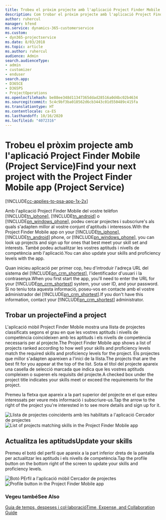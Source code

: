 ```yaml
---
title: Trobeu el pròxim projecte amb l'aplicació Project Finder Mobile
description: Com trobar el pròxim projecte amb l'aplicació Project Finder Mobile per al Project Service
author: ruhercul
manager: kfend
ms.service: dynamics-365-customerservice
ms.custom:
- dyn365-projectservice
ms.date: 8/03/2018
ms.topic: article
ms.author: ruhercul
audience: Admin
search.audienceType:
- admin
- customizer
- enduser
search.app:
- D365CE
- D365PS
- ProjectOperations
ms.openlocfilehash: be88ee348d11347365ddad28516a0d4bc02b4634
ms.sourcegitcommit: 5c4c9bf3ba018562d6cb3443c01d550489c415fa
ms.translationtype: HT
ms.contentlocale: ca-ES
ms.lasthandoff: 10/16/2020
ms.locfileid: "4072316"
---
```

# <a name="find-your-next-project-with-the-project-finder-mobile-app-project-service"></a><span data-ttu-id="a1b11-103">Trobeu el pròxim projecte amb l'aplicació Project Finder Mobile (Project Service)</span><span class="sxs-lookup"><span data-stu-id="a1b11-103">Find your next project with the Project Finder Mobile app (Project Service)</span></span>

[!INCLUDE[cc-applies-to-psa-app-1x-2x](../includes/cc-applies-to-psa-app-1x-2x.md)]

<span data-ttu-id="a1b11-104">Amb l'aplicació Project Finder Mobile del vostre telèfon [!INCLUDE[tn_iphone](../includes/tn-iphone.md)], [!INCLUDE[tn_android](../includes/tn-android.md)] o [!INCLUDE[pn_windows_phone](../includes/pn-windows-phone.md)], podeu cercar projectes i subscriure's als quals s'adapten millor al vostre conjunt d'aptituds i interessos.</span><span class="sxs-lookup"><span data-stu-id="a1b11-104">With the Project Finder Mobile app on your [!INCLUDE[tn_iphone](../includes/tn-iphone.md)], [!INCLUDE[tn_android](../includes/tn-android.md)] phone, or [!INCLUDE[pn_windows_phone](../includes/pn-windows-phone.md)], you can look up projects and sign up for ones that best meet your skill set and interests.</span></span> <span data-ttu-id="a1b11-105">També podeu actualitzar les vostres aptituds i nivells de competència amb l'aplicació.</span><span class="sxs-lookup"><span data-stu-id="a1b11-105">You can also update your skills and proficiency levels with the app.</span></span>  
  
 <span data-ttu-id="a1b11-106">Quan inicieu aplicació per primer cop, heu d'introduir l'adreça URL del sistema del [!INCLUDE[pn_crm_shortest](../includes/pn-crm-shortest.md)], l'identificador d'usuari i la contrasenya.</span><span class="sxs-lookup"><span data-stu-id="a1b11-106">When you first start the app, you'll need to enter the URL for your [!INCLUDE[pn_crm_shortest](../includes/pn-crm-shortest.md)] system, your user ID, and your password.</span></span> <span data-ttu-id="a1b11-107">Si no teniu tota aquesta informació, poseu-vos en contacte amb el vostre administrador del [!INCLUDE[pn_crm_shortest](../includes/pn-crm-shortest.md)].</span><span class="sxs-lookup"><span data-stu-id="a1b11-107">If you don't have this information,  contact your [!INCLUDE[pn_crm_shortest](../includes/pn-crm-shortest.md)] administrator.</span></span>  
  
## <a name="find-a-project"></a><span data-ttu-id="a1b11-108">Trobar un projecte</span><span class="sxs-lookup"><span data-stu-id="a1b11-108">Find a project</span></span>  
 <span data-ttu-id="a1b11-109">L'aplicació mòbil Project Finder Mobile mostra una llista de projectes classificats segons el grau en que les vostres aptituds i nivells de competència coincideixen amb les aptituds i els nivells de competència necessaris per al projecte.</span><span class="sxs-lookup"><span data-stu-id="a1b11-109">The Project Finder Mobile app shows a list of projects ranked according to how well your skills and proficiency levels match the required skills and proficiency levels for the project.</span></span> <span data-ttu-id="a1b11-110">Els projectes que millor s'adapten apareixen a l'inici de la llista.</span><span class="sxs-lookup"><span data-stu-id="a1b11-110">The projects that are the best fit for you appear at the top of the list.</span></span> <span data-ttu-id="a1b11-111">Sota el títol del projecte apareix una casella de selecció marcada que indica que les vostres aptituds compleixen o superen els requisits del projecte.</span><span class="sxs-lookup"><span data-stu-id="a1b11-111">A checked box under the project title indicates your skills meet or exceed the requirements for the project.</span></span>  
  
 <span data-ttu-id="a1b11-112">Premeu la fletxa que apareix a la part superior del projecte en el que esteu interessats per veure més informació i subscriure-us.</span><span class="sxs-lookup"><span data-stu-id="a1b11-112">Tap the arrow to the right of the project you're interested in to see more details and sign up for it.</span></span>  
  
 <span data-ttu-id="a1b11-113">![Llista de projectes coincidents amb les habilitats a l'aplicació Cercador de projectes](../psa/media/project-service-project-finder-list.png "Llista de projectes coincidents amb les habilitats a l'aplicació Cercador de projectes")</span><span class="sxs-lookup"><span data-stu-id="a1b11-113">![List of projects matching skills in the Project Finder Mobile app](../psa/media/project-service-project-finder-list.png "List of projects matching skills in the Project Finder Mobile app")</span></span>  
  
## <a name="update-your-skills"></a><span data-ttu-id="a1b11-114">Actualitza les aptituds</span><span class="sxs-lookup"><span data-stu-id="a1b11-114">Update your skills</span></span>  
 <span data-ttu-id="a1b11-115">Premeu el botó del perfil que apareix a la part inferior dreta de la pantalla per actualitzar les aptituds i els nivells de competència.</span><span class="sxs-lookup"><span data-stu-id="a1b11-115">Tap the profile button on the bottom right of the screen to update your skills and proficiency levels.</span></span>  
  
 <span data-ttu-id="a1b11-116">![Botó PErfil a l'aplicació mòbil Cercador de projectes](../psa/media/project-service-project-finder-profile.png "Botó PErfil a l'aplicació mòbil Cercador de projectes")</span><span class="sxs-lookup"><span data-stu-id="a1b11-116">![Profile button in the Project Finder Mobile app](../psa/media/project-service-project-finder-profile.png "Profile button in the Project Finder Mobile app")</span></span>  
  
### <a name="see-also"></a><span data-ttu-id="a1b11-117">Vegeu també</span><span class="sxs-lookup"><span data-stu-id="a1b11-117">See Also</span></span>  
 [<span data-ttu-id="a1b11-118">Guia de temps, despeses i col·laboració</span><span class="sxs-lookup"><span data-stu-id="a1b11-118">Time, Expense, and Collaboration Guide</span></span>](../psa/time-expense-collaboration-guide.md)
